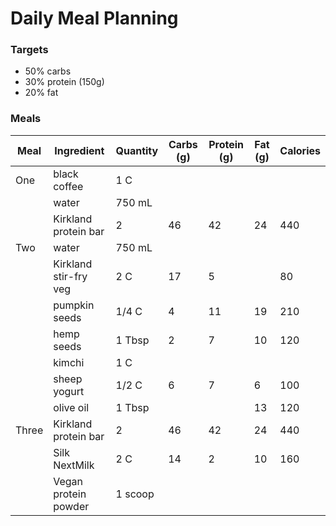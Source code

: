 # Daily Meal Planning

### Targets

- 50% carbs
- 30% protein (150g)
- 20% fat


### Meals


| Meal   | Ingredient            | Quantity | Carbs (g) | Protein (g) | Fat (g) | Calories |
|--------|-----------------------|----------|-----------|-------------|---------|----------|
| One    | black coffee          | 1 C      |           |             |         |          |
|        | water                 | 750 mL   |           |             |         |          |
|        | Kirkland protein bar  | 2        | 46        | 42          | 24      | 440      |
| Two    | water                 | 750 mL   |           |             |         |          |
|        | Kirkland stir-fry veg | 2 C      | 17        | 5           |         | 80       |
|        | pumpkin seeds         | 1/4 C    | 4         | 11          | 19      | 210      |
|        | hemp seeds            | 1 Tbsp   | 2         | 7           | 10      | 120      |
|        | kimchi                | 1 C      |           |             |         |          |
|        | sheep yogurt          | 1/2 C    | 6         | 7           | 6       | 100      |
|        | olive oil             | 1 Tbsp   |           |             | 13      | 120      |
| Three  | Kirkland protein bar  | 2        | 46        | 42          | 24      | 440      |
|        | Silk NextMilk         | 2 C      | 14        | 2           | 10      | 160      |
|        | Vegan protein powder  | 1 scoop  |           |             |         |          |

